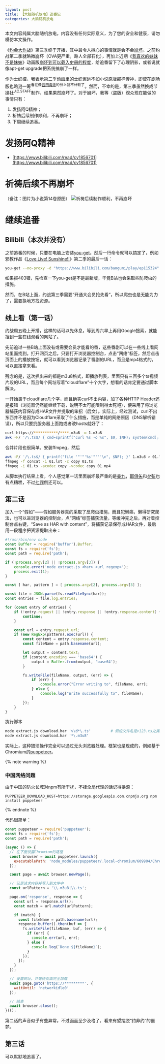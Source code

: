 ```yaml
---
layout: post
title: 【大脑随机放电】追番记
categories: 大脑随机放电
---
```

本文内容纯属大脑随机放电，内容没有任何实际意义，为了您的安全和健康，请勿模仿本文操作。

《[约会大作战](https://www.bilibili.com/bangumi/media/md4188)》第三季终于开播，其中最令人揪心的事情就是会不会[崩坏](https://zh.moegirl.org/作画崩坏)。之前约战第二季就略微崩坏（OVA更严重，路人全部石化），再加上近期《[我喜欢的妹妹不是妹妹](https://zh.wikipedia.org/wiki/我喜歡的妹妹不是妹妹)》动画版[崩坏到可以载入史册的程度](https://zhuanlan.zhihu.com/p/5052246)，给追番留下了心理阴影，或者说就像apt-get upgrade把系统搞崩了一样。

作为[士织](https://zh.moegirl.org/五河士织)控，我表示第二季动画里的士织酱远不如小说原版那样传神，即使在剧场版也略逊一筹<sup>看在像[园田海未](https://zh.moegirl.org/园田海未)的份上就不计较了</sup>。然而，不幸的是，第三季虽然换成节操社<sup>J.C.STAFF</sup>制作，结果果然崩坏了。对于崩坏，我等（盗版）观众现在能做的事情只有：

1. 发扬阿Q精神；
2. 祈祷后续制作顺利，不再崩坏；
3. 下周继续追番。

<!-- more -->

# 发扬阿Q精神
* [https://www.bilibili.com/read/cv1856701](https://www.bilibili.com/read/cv1856701)

# 祈祷后续不再崩坏
（备注：图片为小说第14卷原图）
![祈祷后续制作顺利，不再崩坏](/img/2019-01-14-anime/dal14_p2.jpg)

# 继续追番
## Bilibili（本次并没有）
之前追番的时候，只要在电脑上安装[you-get](https://github.com/soimort/you-get)，然后一行命令就可以搞定了，例如邪教作品《[Love Live! Sunshine!!](https://www.bilibili.com/bangumi/media/md5062)》第二季的最后一话：

```bash
you-get --no-proxy -d "https://www.bilibili.com/bangumi/play/ep115324"
```

如果报403错，先检查一下you-get是不是最新版，毕竟B站也会采取些防爬虫的措施。

然而，在B站上面，约战第三季需要“开通大会员抢先看”，所以爬虫也是无能为力了，需要换地方找资源。

## 线上看（第一话）
约战周五晚上开播，这样的话可以先休息，等到周六早上再用Google搜索，就能搜到一些在线观看的网站了。

先前追过一些B站上面没有或需要会员才能看的番，这些番剧可以在一些线上看网站里面找到。打开网页之后，只要打开浏览器控制台，点击“网络”标签，然后点击页面上的播放按钮，就可以看到浏览器记录了番剧的URL，而且是mp4格式的，可以直接拿来看。

残念的是，这次扒出来的都是m3u8格式，即播放列表，里面只有三百多个ts视频片段的URL，而且每个网址写着“cloudflare”十个大字，想看的话肯定要通过脚本解决。

一开始畏于cloudflare几个字，而且确实curl不出内容，加了各种HTTP Header还是报错（浏览器仍然能继续下载，说明不太可能限制得太死吧），便采用了将浏览器捕获内容保存成HAR文件并提取的笨招（后文）。实际上，经过测试，curl不出东西并不是因为Cloudflare采取了什么措施，而是单纯的网络原因（DNS解析错误），所以只要扔服务器上面跑或者改hosts就好了：

```bash
curl https://***********/****.m3u8 -o 1.m3u8
awk -F/ '/\.ts$/ { cmd=sprintf("curl %s -o %s", $0, $NF); system(cmd); }' 1.m3u8
```

合并片段也很简单。安装ffmpeg，然后

```bash
awk -F/ '/\.ts$/ { printf("file '"'"'%s'"'"'\n", $NF); }' 1.m3u8 > 01.lst
ffmpeg -f concat -i 01.lst -c copy 01.ts
ffmpeg -i 01.ts -acodec copy -vcodec copy 01.mp4
```

从脚本执行结果上看，个人感觉第一话里面崩坏最严重的是[美九](https://zh.moegirl.org/诱宵美九)，[耶俱矢](https://zh.moegirl.org/八舞耶俱矢)和[夕弦](https://zh.moegirl.org/八舞夕弦)也有点糟糕，不过[七罪](https://zh.moegirl.org/七罪)倒还可以。

## 第二话
加入一个“假如”——假如服务器真的采取了反爬虫措施，而且犯懒癌，懒得研究爬法，也可以进浏览器的控制台，点“网络”标签捕获流量，等缓冲完之后，再对着控制台点右键，“Save as HAR with content”，将捕获记录保存成HAR文件，最后用一段程序把资源提取出来：

```js
#!/usr/bin/env node
const Buffer = require('buffer').Buffer;
const fs = require('fs');
const path = require('path');

if (!process.argv[2] || !process.argv[3]) {
    console.error('node extract.js <har> <url regexp>');
    process.exit(1);
}

const [ har, pattern ] = [ process.argv[2], process.argv[3] ];

const file = JSON.parse(fs.readFileSync(har));
const entries = file.log.entries;

for (const entry of entries) {
    if (!entry.request || !entry.response || !entry.response.content) {
        continue;
    }

    const url = entry.request.url;
    if (new RegExp(pattern).exec(url)) {
        const content = entry.response.content;
        const fileName = path.basename(url);

        let output = content.text;
        if (content.encoding === 'base64') {
            output = Buffer.from(output, 'base64');
        }

        fs.writeFile(fileName, output, (err) => {
            if (err) {
                console.error("Error writing to", fileName, err);
            } else {
                console.log("Write successfully to", fileName);
            }
        });
    }
}
```

执行脚本

```bash
node extract.js download.har 'v\d*\.ts'         # 假设文件名是v123.ts之类的
node extract.js download.har '*\.m3u8'
```

实际上，这种猥琐操作完全可以通过无头浏览器处理。框架也是现成的，例如基于Chromium的[puppeteer](https://github.com/GoogleChrome/puppeteer)。

{% note warning %}
### 中国网络问题

由于中国的防火长城对npm有所干扰，不挂全局代理的话记得换源：

```
PUPPETEER_DOWNLOAD_HOST=https://storage.googleapis.com.cnpmjs.org npm install puppeteer
```
{% endnote %}

代码很简单：

```js
const puppeteer = require('puppeteer');
const fs = require('fs');
const path = require('path');

(async () => {
  // 在下面设置Chromium的路径
  const browser = await puppeteer.launch({
    executablePath: 'node_modules/puppeteer/.local-chromium/609904/Chromium.app/Contents/MacOS/Chromium',
  });

  const page = await browser.newPage();

  // 记录请求内容并写入到文件中
  const urlPattern = '\\.m3u8|\\.ts';

  page.on('response', response => {
    const url = response.url();
    const match = url.match(urlPattern);

    if (match) {
      const fileName = path.basename(url);
      response.buffer().then(buf => {
        fs.writeFile(fileName, buf, (err) => {
          if (err) {
            console.err(url, err);
          } else {
            console.log(`Done ${fileName}`);
          }
        });
      });
    }
  });

  // 设置网址，并等待页面完全加载
  await page.goto('https://*********', {
    waitUntil: 'networkidle0'
  });

  // 结束
  await browser.close();
})();
```

第二话的声音似乎有些异常，不过画面至少及格了，看来有望摆脱“约非约”的噩梦。

## 第三话
可以默默地追番了。
